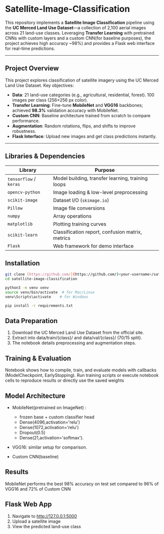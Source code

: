 # Satellite-Image-Classification

This repository implements a **Satellite Image Classification** pipeline using the **UC Merced Land Use Dataset**—a collection of 2,100 aerial images across 21 land-use classes. Leveraging **Transfer Learning** with pretrained CNNs with custom layers and a custom CNN(for baseline purposes), the project achieves high accuracy ~98%) and provides a Flask web interface for real-time predictions.

---
## Project Overview
This project explores classification of satellite imagery using the UC Merced Land Use Dataset. Key objectives:

- **Data**: 21 land-use categories (e.g., agricultural, residential, forest). 100 images per class (256×256 px color).  
- **Transfer Learning**: Fine-tune **MobileNet** and **VGG16** backbones; achieved **98.3%** validation accuracy with MobileNet.  
- **Custom CNN**: Baseline architecture trained from scratch to compare performance.  
- **Augmentation**: Random rotations, flips, and shifts to improve robustness.  
- **Flask Interface**: Upload new images and get class predictions instantly.

---
## Libraries & Dependencies
| Library                | Purpose                                              |
|------------------------|------------------------------------------------------|
| `tensorflow` / `keras` | Model building, transfer learning, training loops    |
| `opencv-python`        | Image loading & low-level preprocessing              |
| `scikit-image`         | Dataset I/O (`skimage.io`)                           |
| `Pillow`               | Image file conversions                               |
| `numpy`                | Array operations                                     |
| `matplotlib`           | Plotting training curves                             |
| `scikit-learn`         | Classification report, confusion matrix, metrics     |
| `Flask`                | Web framework for demo interface                     |

## Installation
```bash
git clone [https://github.com/](https://github.com/)<your-username>/satellite-image-classification.git
cd satellite-image-classification

python3 -m venv venv
source venv/bin/activate  # for Mac/Linux
venv\Scripts\activate    # for Windows

pip install -r requirements.txt
```
## Data Preparation
1. Download the UC Merced Land Use Dataset from the official site.
2. Extract into data/train/{class}/ and data/val/{class}/ (70/15 split).
3. The notebook details preprocessing and augmentation steps.

## Training & Evaluation
Notebook shows how to compile, train, and evaluate models with callbacks (ModelCheckpoint, EarlyStopping).
Run training scripts or execute notebook cells to reproduce results or directly use the saved weights

## Model Architecture
- MobileNet(pretrained on ImageNet) :
  -  frozen base + custom classifier head
    - Dense(4096,activation='relu')
    - Dense(1072,activation='relu')
    - Dropout(0.5)
    - Dense(21,activation='softmax').

- VGG16: similar setup for comparison.

- Custom CNN(baseline)

## Results
MobileNet performs the best 98% accuracy on test set compared to 96% of VGG16 and 72% of Custom CNN 

## Flask Web App
1) Navigate to http://127.0.0.1:5000
2) Upload a satellite image
3) View the predicted land-use class


